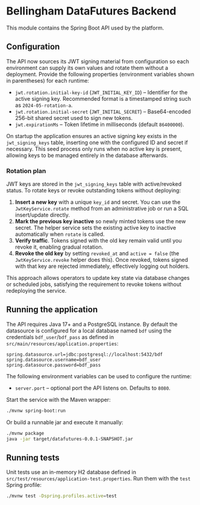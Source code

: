 # Bellingham DataFutures Backend

This module contains the Spring Boot API used by the platform.

## Configuration

The API now sources its JWT signing material from configuration so each
environment can supply its own values and rotate them without a
deployment. Provide the following properties (environment variables
shown in parentheses) for each runtime:

- `jwt.rotation.initial-key-id` (`JWT_INITIAL_KEY_ID`) – Identifier for
  the active signing key. Recommended format is a timestamped string such
  as `2024-05-rotation-a`.
- `jwt.rotation.initial-secret` (`JWT_INITIAL_SECRET`) – Base64-encoded
  256-bit shared secret used to sign new tokens.
- `jwt.expirationMs` – Token lifetime in milliseconds (default
  `86400000`).

On startup the application ensures an active signing key exists in the
`jwt_signing_keys` table, inserting one with the configured ID and secret
if necessary. This seed process only runs when no active key is present,
allowing keys to be managed entirely in the database afterwards.

### Rotation plan

JWT keys are stored in the `jwt_signing_keys` table with active/revoked
status. To rotate keys or revoke outstanding tokens without deploying:

1. **Insert a new key** with a unique `key_id` and secret. You can use
   the `JwtKeyService.rotate` method from an administrative job or run a
   SQL insert/update directly.
2. **Mark the previous key inactive** so newly minted tokens use the new
   secret. The helper service sets the existing active key to inactive
   automatically when `rotate` is called.
3. **Verify traffic**. Tokens signed with the old key remain valid until
   you revoke it, enabling gradual rotation.
4. **Revoke the old key** by setting `revoked_at` and `active = false`
   (the `JwtKeyService.revoke` helper does this). Once revoked, tokens
   signed with that key are rejected immediately, effectively logging out
   holders.

This approach allows operators to update key state via database changes
or scheduled jobs, satisfying the requirement to revoke tokens without
redeploying the service.

## Running the application

The API requires Java 17+ and a PostgreSQL instance. By default the
datasource is configured for a local database named `bdf` using the
credentials `bdf_user`/`bdf_pass` as defined in
`src/main/resources/application.properties`:

```
spring.datasource.url=jdbc:postgresql://localhost:5432/bdf
spring.datasource.username=bdf_user
spring.datasource.password=bdf_pass
```

The following environment variables can be used to configure the runtime:

- `server.port` – optional port the API listens on. Defaults to `8080`.

Start the service with the Maven wrapper:

```bash
./mvnw spring-boot:run
```

Or build a runnable jar and execute it manually:

```bash
./mvnw package
java -jar target/datafutures-0.0.1-SNAPSHOT.jar
```

## Running tests

Unit tests use an in-memory H2 database defined in
`src/test/resources/application-test.properties`. Run them with the
`test` Spring profile:

```bash
./mvnw test -Dspring.profiles.active=test
```
